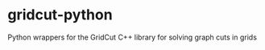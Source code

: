 gridcut-python
==============

Python wrappers for the GridCut C++ library for solving graph cuts in grids
